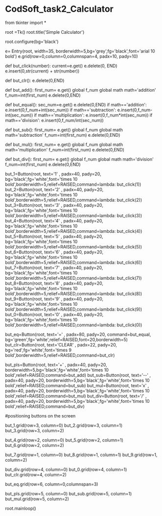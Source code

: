 # CodSoft_task2_Calculator
from tkinter import *

root =Tk()
root.title('Simple Calculator')

root.configure(bg='black')

e= Entry(root, width=35, borderwidth=5,bg='grey',fg='black',font='arial 10 bold')
e.grid(row=0,column=0,columnspan=4, padx=10, pady=10)

def but_click(number):
    current=e.get()
    e.delete(0, END)
    e.insert(0,str(current) + str(number))

def but_clr():
    e.delete(0,END)
    
    
    

def but_add():
    first_num= e.get()
    global f_num
    global math
    math='addition'
    f_num=int(first_num)
    e.delete(0,END)

def but_equal():
    sec_num=e.get()
    e.delete(0,END)
    if math=='addition':
        e.insert(0,f_num+int(sec_num))
    if math=='subtraction':
        e.insert(0,f_num-int(sec_num))
    if math=='multiplication':
        e.insert(0,f_num*int(sec_num))
    if math=='division':
        e.insert(0,f_num/int(sec_num))

def but_sub():
    first_num= e.get()
    global f_num
    global math
    math='subtraction'
    f_num=int(first_num)
    e.delete(0,END)
    
def but_mul():
    first_num= e.get()
    global f_num
    global math
    math='multiplication'
    f_num=int(first_num)
    e.delete(0,END)

def but_div():
    first_num= e.get()
    global f_num
    global math
    math='division'
    f_num=int(first_num)
    e.delete(0,END)
    

but_1=Button(root, text='1' , padx=40, pady=20, bg='black',fg='white',font='times 10 bold',borderwidth=5,relief=RAISED,command=lambda: but_click(1))
but_2=Button(root, text='2' , padx=40, pady=20, bg='black',fg='white',font='times 10 bold',borderwidth=5,relief=RAISED,command=lambda: but_click(2))
but_3=Button(root, text='3' , padx=40, pady=20, bg='black',fg='white',font='times 10 bold',borderwidth=5,relief=RAISED,command=lambda: but_click(3))
but_4=Button(root, text='4' , padx=40, pady=20, bg='black',fg='white',font='times 10 bold',borderwidth=5,relief=RAISED,command=lambda: but_click(4))
but_5=Button(root, text='5' , padx=40, pady=20, bg='black',fg='white',font='times 10 bold',borderwidth=5,relief=RAISED,command=lambda: but_click(5))
but_6=Button(root, text='6' , padx=40, pady=20, bg='black',fg='white',font='times 10 bold',borderwidth=5,relief=RAISED,command=lambda: but_click(6))
but_7=Button(root, text='7' , padx=40, pady=20, bg='black',fg='white',font='times 10 bold',borderwidth=5,relief=RAISED,command=lambda: but_click(7))
but_8=Button(root, text='8' , padx=40, pady=20, bg='black',fg='white',font='times 10 bold',borderwidth=5,relief=RAISED,command=lambda: but_click(8))
but_9=Button(root, text='9' , padx=40, pady=20, bg='black',fg='white',font='times 10 bold',borderwidth=5,relief=RAISED,command=lambda: but_click(9))
but_0=Button(root, text='0' , padx=40, pady=20, bg='black',fg='white',font='times 10 bold',borderwidth=5,relief=RAISED,command=lambda: but_click(0))


but_eq=Button(root, text='=' , padx=80, pady=20, command=but_equal, bg='green',fg='white',relief=RAISED,font=20,borderwidth=5)
but_clr=Button(root, text='CLEAR' , padx=22, pady=20, bg='red',fg='white',font='times 9 bold',borderwidth=5,relief=RAISED,command=but_clr)

but_pls=Button(root, text='+' , padx=40, pady=20, borderwidth=5,bg='black',fg='white',font='times 10 bold',relief=RAISED,command=but_add)
but_sub=Button(root, text='--' , padx=40, pady=20, borderwidth=5,bg='black',fg='white',font='times 10 bold',relief=RAISED,command=but_sub)
but_mul=Button(root, text='x' , padx=40, pady=20, borderwidth=5,bg='black',fg='white',font='times 10 bold',relief=RAISED,command=but_mul)
but_div=Button(root, text='/' , padx=40, pady=20, borderwidth=5,bg='black',fg='white',font='times 10 bold',relief=RAISED,command=but_div)

#positioning buttons on the screen

but_1.grid(row=3, column=0)
but_2.grid(row=3, column=1)
but_3.grid(row=3, column=2)

but_4.grid(row=2, column=0)
but_5.grid(row=2, column=1)
but_6.grid(row=2, column=2)

but_7.grid(row=1, column=0)
but_8.grid(row=1, column=1)
but_9.grid(row=1, column=2)

but_div.grid(row=4, column=0)
but_0.grid(row=4, column=1)
but_clr.grid(row=4, column=2)

but_eq.grid(row=6, column=0,columnspan=3)


but_pls.grid(row=5, column=0)
but_sub.grid(row=5, column=1)
but_mul.grid(row=5, column=2)


root.mainloop()
